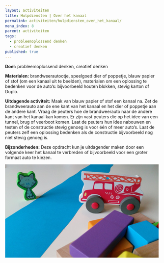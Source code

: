 ```yaml
---
layout: activiteiten
title: Hulpdiensten | Over het kanaal
permalink: activiteiten/hulpdiensten_over_het_kanaal/
menu_index: 8
parent: activiteiten
tags:
  - probleemoplossend denken
  - creatief denken
published: true
---
```


**Doel:** probleemoplossend denken, creatief denken

<p style="margin-top: 10px;"/>

**Materialen:** brandweerautootje, speelgoed dier of poppetje, blauw papier of stof (om een kanaal uit te beelden), materialen om een oplossing te bedenken voor de auto’s: bijvoorbeeld houten blokken, stevig karton of Duplo.

<p style="margin-top: 10px;"/>

**Uitdagende activiteit:** Maak van blauw papier of stof een kanaal na. Zet de brandweerauto aan de ene kant van het kanaal en het dier of poppetje aan de andere kant. Vraag de peuters hoe de brandweerauto naar de andere kant van het kanaal kan komen. Er zijn vast peuters die op het idee van een tunnel, brug of veerboot komen. Laat de peuters hun idee nabouwen en testen of de constructie stevig genoeg is voor één of meer auto’s. Laat de peuters zelf een oplossing bedenken als de constructie bijvoorbeeld nog niet stevig genoeg is.

<p style="margin-top: 10px;"/>

**Bijzonderheden:** Deze opdracht kun je uitdagender maken door een volgende keer het kanaal te verbreden of bijvoorbeeld voor een groter formaat auto te kiezen.

<p style="margin-top: 10px;"/>

<img src="/images/activiteiten/over_het_kanaal.jpg" class="left-aligned"/>
